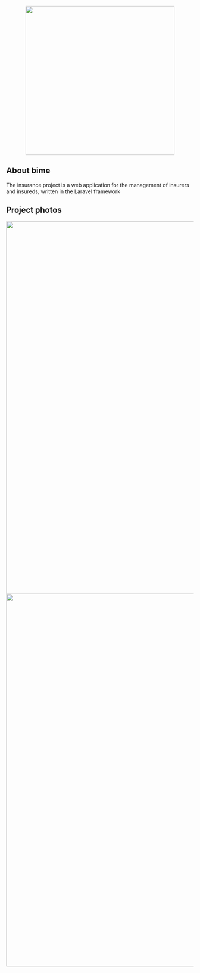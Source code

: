 <p align="center"><img src="https://icons.getbootstrap.com/assets/icons/piggy-bank-fill.svg" width="400"></p>



## About bime

The insurance project is a web application for the management of insurers and insureds, written in the Laravel framework

## Project photos
<img src="https://s6.uupload.ir/files/screenshot_(80)_q7uz.png" border="0"  width="1000">

<img src="https://s6.uupload.ir/files/screenshot_(83)_ljgl.png" border="0"  width="1000">

